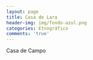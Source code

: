 ```yaml
---
layout: page
title: Casa de Lara
header-img: img/fondo-azul.png
categories: Etnográfico
comments: 'true'
---
```



Casa de Campo

<div class="photos">
</div>

